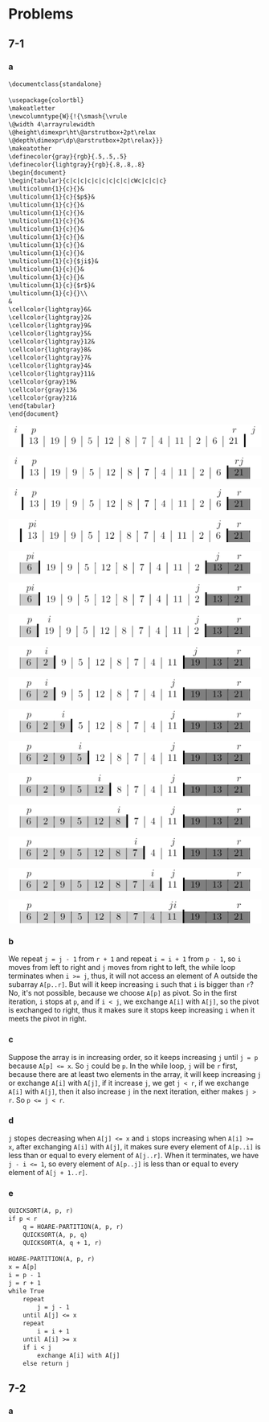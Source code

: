# Problems
## 7-1
### a
```
\documentclass{standalone}

\usepackage{colortbl}
\makeatletter
\newcolumntype{W}{!{\smash{\vrule
\@width 4\arrayrulewidth
\@height\dimexpr\ht\@arstrutbox+2pt\relax
\@depth\dimexpr\dp\@arstrutbox+2pt\relax}}}
\makeatother
\definecolor{gray}{rgb}{.5,.5,.5}
\definecolor{lightgray}{rgb}{.8,.8,.8}
\begin{document}
\begin{tabular}{c|c|c|c|c|c|c|c|c|cWc|c|c|c}
\multicolumn{1}{c}{}&
\multicolumn{1}{c}{$p$}&
\multicolumn{1}{c}{}&
\multicolumn{1}{c}{}&
\multicolumn{1}{c}{}&
\multicolumn{1}{c}{}&
\multicolumn{1}{c}{}&
\multicolumn{1}{c}{}&
\multicolumn{1}{c}{}&
\multicolumn{1}{c}{$ji$}&
\multicolumn{1}{c}{}&
\multicolumn{1}{c}{}&
\multicolumn{1}{c}{$r$}&
\multicolumn{1}{c}{}\\
&
\cellcolor{lightgray}6&
\cellcolor{lightgray}2&
\cellcolor{lightgray}9&
\cellcolor{lightgray}5&
\cellcolor{lightgray}12&
\cellcolor{lightgray}8&
\cellcolor{lightgray}7&
\cellcolor{lightgray}4&
\cellcolor{lightgray}11&
\cellcolor{gray}19&
\cellcolor{gray}13&
\cellcolor{gray}21&
\end{tabular}
\end{document}
```

![Alt text](./7-1-a.png)

![Alt text](./7-1-b.png)

![Alt text](./7-1-c.png)

![Alt text](./7-1-d.png)

![Alt text](./7-1-e.png)

![Alt text](./7-1-f.png)

![Alt text](./7-1-g.png)

![Alt text](./7-1-h.png)

![Alt text](./7-1-i.png)

![Alt text](./7-1-j.png)

![Alt text](./7-1-k.png)

![Alt text](./7-1-l.png)

![Alt text](./7-1-m.png)

![Alt text](./7-1-n.png)

![Alt text](./7-1-o.png)

![Alt text](./7-1-p.png)

### b
We repeat `j = j - 1` from `r + 1` and repeat `i = i + 1` from `p - 1`, so `i` moves from left to right and `j` moves from right to left, the while loop terminates when `i >= j`, thus, it will not access an element of A outside the subarray `A[p..r]`. But will it keep increasing `i` such that `i` is bigger than `r`? No, it's not possible, because we choose `A[p]` as pivot. So in the first iteration, `i` stops at `p`, and if `i < j`, we exchange `A[i]` with `A[j]`, so the pivot is exchanged to right, thus it makes sure it stops keep increasing `i` when it meets the pivot in right.

### c
Suppose the array is in increasing order, so it keeps increasing `j` until `j = p` because `A[p] <= x`. So `j` could be `p`. In the while loop, `j` will be `r` first, because there are at least two elements in the array, it will keep increasing `j` or exchange `A[i]` with `A[j]`, if it increase `j`, we get `j < r`, if we exchange `A[i]` with `A[j]`, then it also increase `j` in the next iteration, either makes `j > r`. So `p <= j < r`.

### d
`j` stopes decreasing when `A[j] <= x` and `i` stops increasing when `A[i] >= x`, after exchanging `A[i]` with `A[j]`, it makes sure every element of `A[p..i]` is less than or equal to every element of `A[j..r]`. When it terminates, we have `j - i <= 1`, so every element of `A[p..j]` is less than or equal to every element of `A[j + 1..r]`.


### e
```
QUICKSORT(A, p, r)
if p < r
    q = HOARE-PARTITION(A, p, r)
    QUICKSORT(A, p, q)
    QUICKSORT(A, q + 1, r)

HOARE-PARTITION(A, p, r)
x = A[p]
i = p - 1
j = r + 1
while True
    repeat
        j = j - 1
    until A[j] <= x
    repeat
        i = i + 1
    until A[i] >= x
    if i < j
        exchange A[i] with A[j]
    else return j
```

## 7-2
### a

